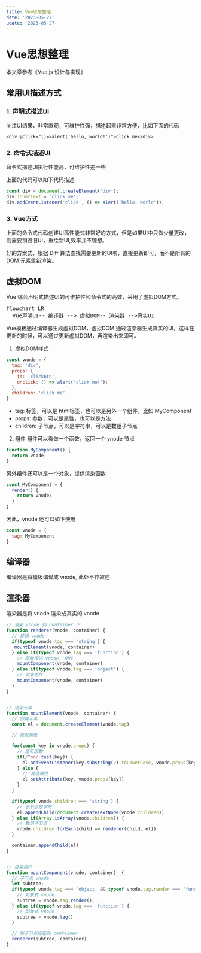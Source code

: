 ```yaml
---
title: Vue思想整理
date: '2023-05-27'
udate: '2023-05-27'
---
```

# Vue思想整理
本文章参考《Vue.js 设计与实现》

## 常用UI描述方式
### 1. 声明式描述UI 
关注UI结果，非常直观，可维护性强，描述起来非常方便，比如下面的代码
```vue
<div @click="()=>alert('hello, world!')">click me</div>
```

### 2. 命令式描述UI
命令式描述UI执行性能高，可维护性差一些

上面的代码可以如下代码描述
```js
const div = document.createElement('div');
div.innerText = 'click me';
div.addEventListener('click', () => alert('hello, world'));
```

### 3. Vue方式
上面的命令式代码创建UI高性能式非常好的方式，但是如果UI中只做少量更改，则需要销毁旧UI，重绘新UI,效率并不理想。

好的方案式，根据 Diff 算法查找需要更新的UI项，直接更新即可，而不是所有的 DOM 元素重新渲染。


## 虚拟DOM
Vue 综合声明式描述UI的可维护性和命令式的高效，采用了虚拟DOM方式。

<pre class="mermaid">
flowchart LR
  Vue声明UI-- 编译器 --> 虚拟DOM-- 渲染器 -->真实UI
</pre>

Vue模板通过编译器生成虚拟DOM，虚拟DOM 通过渲染器生成真实的UI，这样在更新的时候，可以通过更新虚拟DOM，再渲染出来即可。

1. 虚拟DOM样式

```js
const vnode = {
  tag: 'div',
  props: {
    id: 'clickbtn',
    onclick: () => alert('click me!');
  },
  children: 'click me'
}

```
* tag: 标签，可以是 html标签，也可以是另外一个组件，比如 MyComponent
* props: 参数，可以是属性，也可以是方法
* children: 子节点，可以是字符串，可以是数组子节点


2. 组件
组件可以看做一个函数，返回一个 vnode 节点
```js
function MyComponent() {
  return vnode;
}
```

另外组件还可以是一个对象，提供渲染函数
```js
const MyComponent = {
  render() {
    return vnode;
  }
}
```

因此，vnode 还可以如下使用
```js
const vnode = {
  tag: MyComponent
}
```
## 编译器
编译器是将模板编译成 vnode, 此处不作叙述

## 渲染器
渲染器是将 vnode 渲染成真实的 vnode

```js
// 渲染 vnode 到 container 下
function renderer(vnode, container) {
  // 普通 vnode
  if(typeof vnode.tag === 'string') {
   mountElement(vnode, container)
  } else if(typeof vnode.tag === 'function') {
    // 函数描述 vnode, 组件
    mountComponent(vnode, container)
  } else if(typeof vnode.tag === 'object') {
    // 对象组件
    mountComponent(vnode, container)
  }
}


// 渲染元素
function mountElement(vnode, container) {
  // 创建元素
  const el = document.createElement(vnode.tag)

  // 挂载属性

  for(const key in vnode.props) {
    // 监听函数
    if(/^on/.test(key)) {
      el.addEventListener(key.substring(2).toLowerCase, vnode.props[key])
    } else {
      // 其他属性
      el.setAttribute(key, vnode.props[key])
    }
  }

  if(typeof vnode.children === 'string') {
    // 子节点是字符
    el.appendChild(document.createTextNode(vnode.children))
  } else if(Array.isArray(vnode.children)) {
    // 数组子节点
    vnode.children.forEach(child => renderer(child, el))
  }

  container.appendChild(el)
}


// 渲染组件
function mountComponent(vnode, container)  {
  // 子节点 vnode
  let subtree;
  if(typeof vnode.tag === 'object' && typeof vnode.tag.render === 'function') {
    // 对象式 vnode
    subtree = vnode.tag.render();
  } else if(typeof vnode.tag === 'function') {
    // 函数式 vnode
    subtree = vnode.tag()
  }

  // 将子节点挂在到 container
  renderer(subtree, container)
}

```
